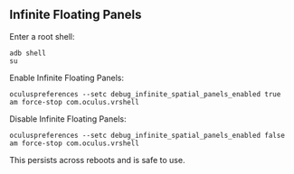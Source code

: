 ## Infinite Floating Panels


Enter a root shell:

```
adb shell
su
```

Enable Infinite Floating Panels:

```
oculuspreferences --setc debug_infinite_spatial_panels_enabled true
am force-stop com.oculus.vrshell
```

Disable Infinite Floating Panels:

```
oculuspreferences --setc debug_infinite_spatial_panels_enabled false
am force-stop com.oculus.vrshell
```
This persists across reboots and is safe to use.
